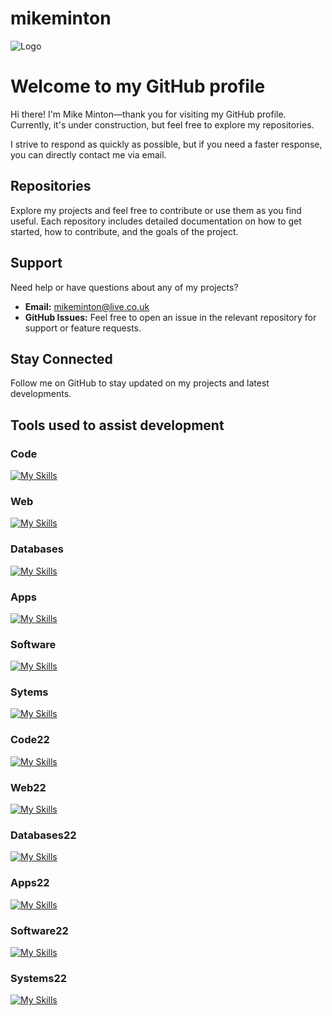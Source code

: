
# mikeminton  

![Logo](https://mikeminton.xyz/media/github-mikemintonuk.png)

# Welcome to my GitHub profile

Hi there! I'm Mike Minton—thank you for visiting my GitHub profile. Currently, it's under construction, but feel free to explore my repositories.

I strive to respond as quickly as possible, but if you need a faster response, you can directly contact me via email.

## Repositories

Explore my projects and feel free to contribute or use them as you find useful. Each repository includes detailed documentation on how to get started, how to contribute, and the goals of the project.

## Support

Need help or have questions about any of my projects?

- **Email:** <mikeminton@live.co.uk>
- **GitHub Issues:** Feel free to open an issue in the relevant repository for support or feature requests.

## Stay Connected

Follow me on GitHub to stay updated on my projects and latest developments.

## Tools used to assist development

### Code

[![My Skills](https://skillicons.dev/icons?i=bots,dotnet,c,cpp,cs,dart,flutter,python,flask,codepen,java,github,git&theme=light)](https://skillicons.dev)

### Web

[![My Skills](https://skillicons.dev/icons?i=html,htmx,css,js,jquery,nodejs,ts,php,flask,postman,wordpress,bootstrap,laravel,django&theme=light)](https://skillicons.dev)

### Databases

[![My Skills](https://skillicons.dev/icons?i=mysql,mongodb,postgres,sqlite,firebase&theme=light)](https://skillicons.dev)

### Apps

[![My Skills](https://skillicons.dev/icons?i=dotnet,dart,flutter,androidstudio,apple,materialui&theme=light)](https://skillicons.dev)

### Software

[![My Skills](https://skillicons.dev/icons?i=vscode,visualstudio,androidstudio,idea,ps,ai,xd,pr,figma&theme=light)](https://skillicons.dev)

### Sytems

[![My Skills](https://skillicons.dev/icons?i=aws,gcp,azure,cloudflare,codepen,devto,fastapi,selenium,svg&theme=light)](https://skillicons.dev)

### Code22

<a href="https://skillicons.dev" target="_blank"><img src="https://skillicons.dev/icons?i=bots,dotnet,c,cpp,cs,dart,flutter,python,flask,codepen,java,github,git&theme=light" alt="My Skills"></a>

### Web22

<a href="https://skillicons.dev" target="_blank"><img src="https://skillicons.dev/icons?i=html,htmx,css,js,jquery,nodejs,ts,php,flask,postman,wordpress,bootstrap,laravel,django&theme=light" alt="My Skills"></a>

### Databases22

<a href="https://skillicons.dev" target="_blank"><img src="https://skillicons.dev/icons?i=mysql,mongodb,postgres,sqlite,firebase&theme=light" alt="My Skills"></a>

### Apps22

<a href="https://skillicons.dev" target="_blank"><img src="https://skillicons.dev/icons?i=dotnet,dart,flutter,androidstudio,apple,materialui&theme=light" alt="My Skills"></a>

### Software22

<a href="https://skillicons.dev" target="_blank"><img src="https://skillicons.dev/icons?i=vscode,visualstudio,androidstudio,idea,ps,ai,xd,pr,figma&theme=light" alt="My Skills"></a>

### Systems22

<a href="https://skillicons.dev" target="_blank"><img src="https://skillicons.dev/icons?i=aws,gcp,azure,cloudflare,codepen,devto,fastapi,selenium,svg&theme=light" alt="My Skills"></a>